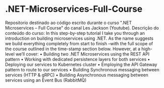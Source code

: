 # .NET-Microservices-Full-Course
Repositorio destinado ao código escrito durante o curso ".NET Microservices – Full Course" do canal Les Jackson (Youtube). Descrição do conteúdo do curso: In this step-by-step tutorial I take you through an introduction on building microservices using .NET. As the name suggests we build everything completely from start to finish –with the full scope of the course outlined in the time-stamp section below. However, at a high-level we’ll cover:  • Building two .NET Microservices using the REST API pattern • Working with dedicated persistence layers for both services • Deploying our services to Kubernetes cluster • Employing the API Gateway pattern to route to our services • Building Synchronous messaging between services (HTTP &amp; gRPC) • Building Asynchronous messaging between services using an Event Bus (RabbitMQ)

